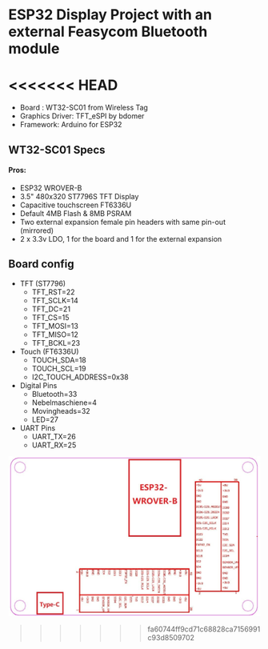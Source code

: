 # ESP32 Display Project with an external Feasycom Bluetooth module
<<<<<<< HEAD
=======

- Board : WT32-SC01 from Wireless Tag
- Graphics Driver: TFT_eSPI by bdomer
- Framework: Arduino for ESP32

## WT32-SC01 Specs  
#### Pros:  
- ESP32 WROVER-B
- 3.5" 480x320 ST7796S TFT Display
- Capacitive touchscreen FT6336U
- Default 4MB Flash & 8MB PSRAM
- Two external expansion female pin headers with same pin-out (mirrored)
- 2 x 3.3v LDO, 1 for the board and 1 for the external expansion

## Board config
- TFT (ST7796)
    - TFT_RST=22
    - TFT_SCLK=14
    - TFT_DC=21
    - TFT_CS=15
    - TFT_MOSI=13
    - TFT_MISO=12
    - TFT_BCKL=23
- Touch	(FT6336U)
    - TOUCH_SDA=18
    - TOUCH_SCL=19
    - I2C_TOUCH_ADDRESS=0x38
- Digital Pins
    - Bluetooth=33
    - Nebelmaschiene=4
    - Movingheads=32
    - LED=27
- UART Pins
    - UART_TX=26
    - UART_RX=25




![pinout](pinout.png)
>>>>>>> fa60744ff9cd71c68828ca7156991c93d8509702

